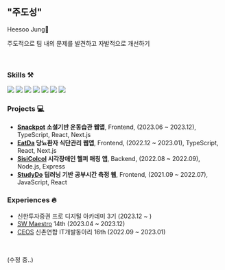 
## "주도성"

Heesoo Jung🤚

주도적으로 팀 내의 문제를 발견하고 자발적으로 개선하기

<!--
안녕하세요, 정희수입니다🤚

주도적인 자세로 팀 내의 부족한 부분을 발견하고, 문제가 발생하면 자발적으로 해결에 참여하는 개발자가 되겠습니다.<br>

Hi, my name is Heesoo Jung🤚

Passionate software engineer interested in the Web, especially Frontend.-->
<br>



### Skills ⚒️
<p>
  <img src="https://img.shields.io/badge/React-61DAFB?style=flat-square&logo=React&logoColor=black"/>
  <img src="https://img.shields.io/badge/Typescript-3178C6?style=flat-square&logo=Typescript&logoColor=white"/>
  <img src="https://img.shields.io/badge/Next.js-000000?style=flat-square&logo=Next.js&logoColor=white"/>
  <img src="https://img.shields.io/badge/Javascript-ffb13b?style=flat-square&logo=javascript&logoColor=white"/></a>&nbsp<img src="https://img.shields.io/badge/HTML5-E34F26?style=flat-square&logo=HTML5&logoColor=white" />
  <img src="https://img.shields.io/badge/css-1572B6?style=flat-square&logo=css3&logoColor=white"/></a>&nbsp<img src="https://img.shields.io/badge/Python-3766AB?style=flat-square&logo=Python&logoColor=white"/></a>&nbsp
  
</p>


### Projects 💻 
- **[Snackpot](https://github.com/snack-exercise/snackpot-client) 소셜기반 운동습관 웹앱**, Frontend, (2023.06 ~ 2023.12), TypeScript, React, Next.js
- **[EatDa](https://github.com/eatda) 당뇨환자 식단관리 웹앱**, Frontend, (2022.12 ~ 2023.01), TypeScript, React, Next.js
- **[SisiColcol](https://github.com/sisicolcol/server) 시각장애인 헬퍼 매칭 앱**, Backend, (2022.08 ~ 2022.09), Node.js, Express 
- **[StudyDo](https://github.com/CSE-Final-Project/Front) 딥러닝 기반 공부시간 측정 웹**, Frontend, (2021.09 ~ 2022.07), JavaScript, React


### Experiences 🔥
- 신한투자증권 프로 디지털 아카데미 3기 (2023.12 ~ )
- [SW Maestro](https://www.swmaestro.org/sw/main/main.do) 14th (2023.04 ~ 2023.12)
- [CEOS](https://ceos-sinchon.com/) 신촌연합 IT개발동아리 16th (2022.09 ~ 2023.01)

<br/>

(수정 중..)

<!--

![Top Langs](https://github-readme-stats.vercel.app/api/top-langs/?username=heeeesoo&layout=compact)
                                                   


**heeeesoo/heeeesoo** is a ✨ _special_ ✨ repository because its `README.md` (this file) appears on your GitHub profile.

Here are some ideas to get you started:

- 🔭 I’m currently working on ...
- 🌱 I’m currently learning ...
- 👯 I’m looking to collaborate on ...
- 🤔 I’m looking for help with ...
- 💬 Ask me about ...
- 📫 How to reach me: ...
- 😄 Pronouns: ...
- ⚡ Fun fact: ...
-->

